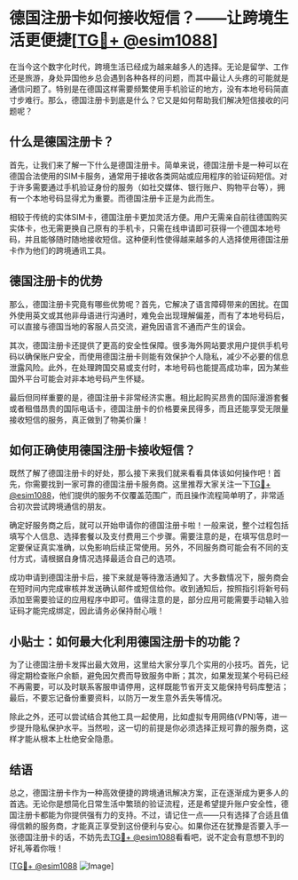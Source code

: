 # 德国注册卡如何接收短信？——让跨境生活更便捷[[TG💪+ @esim1088](https://t.me/s/esim1088)]

在当今这个数字化时代，跨境生活已经成为越来越多人的选择。无论是留学、工作还是旅游，身处异国他乡总会遇到各种各样的问题，而其中最让人头疼的可能就是通信问题了。特别是在德国这样需要频繁使用手机验证的地方，没有本地号码简直寸步难行。那么，德国注册卡到底是什么？它又是如何帮助我们解决短信接收的问题呢？

## 什么是德国注册卡？

首先，让我们来了解一下什么是德国注册卡。简单来说，德国注册卡是一种可以在德国合法使用的SIM卡服务，通常用于接收各类网站或应用程序的验证码短信。对于许多需要通过手机验证身份的服务（如社交媒体、银行账户、购物平台等），拥有一个本地号码显得尤为重要。而德国注册卡正是为此而生。

相较于传统的实体SIM卡，德国注册卡更加灵活方便。用户无需亲自前往德国购买实体卡，也无需更换自己原有的手机卡，只需在线申请即可获得一个德国本地号码，并且能够随时随地接收短信。这种便利性使得越来越多的人选择使用德国注册卡作为他们的跨境通讯工具。

## 德国注册卡的优势

那么，德国注册卡究竟有哪些优势呢？首先，它解决了语言障碍带来的困扰。在国外使用英文或其他非母语进行沟通时，难免会出现理解偏差，而有了本地号码后，可以直接与德国当地的客服人员交流，避免因语言不通而产生的误会。

其次，德国注册卡还提供了更高的安全性保障。很多海外网站要求用户提供手机号码以确保账户安全，而使用德国注册卡则能有效保护个人隐私，减少不必要的信息泄露风险。此外，在处理跨国交易或支付时，本地号码也能提高成功率，因为某些国外平台可能会对非本地号码产生怀疑。

最后但同样重要的是，德国注册卡非常经济实惠。相比起购买昂贵的国际漫游套餐或者租借昂贵的国际电话卡，德国注册卡的价格要亲民得多，而且还能享受无限量接收短信的服务，真正做到了物美价廉！

## 如何正确使用德国注册卡接收短信？

既然了解了德国注册卡的好处，那么接下来我们就来看看具体该如何操作吧！首先，你需要找到一家可靠的德国注册卡服务商。这里推荐大家关注一下[TG💪+ @esim1088](https://t.me/s/esim1088)，他们提供的服务不仅覆盖范围广，而且操作流程简单明了，非常适合初次尝试跨境通信的朋友。

确定好服务商之后，就可以开始申请你的德国注册卡啦！一般来说，整个过程包括填写个人信息、选择套餐以及支付费用三个步骤。需要注意的是，在填写信息时一定要保证真实准确，以免影响后续正常使用。另外，不同服务商可能会有不同的支付方式，请根据自身情况选择最适合自己的选项。

成功申请到德国注册卡后，接下来就是等待激活通知了。大多数情况下，服务商会在短时间内完成审核并发送确认邮件或短信给你。收到通知后，按照指引将新号码添加至需要验证的应用程序中即可。值得注意的是，部分应用可能需要手动输入验证码才能完成绑定，因此请务必保持耐心哦！

## 小贴士：如何最大化利用德国注册卡的功能？

为了让德国注册卡发挥出最大效用，这里给大家分享几个实用的小技巧。首先，记得定期检查账户余额，避免因欠费而导致服务中断；其次，如果发现某个号码已经不再需要，可以及时联系客服申请停用，这样既能节省开支又能保持号码库整洁；最后，不要忘记备份重要资料，以防万一发生意外丢失等情况。

除此之外，还可以尝试结合其他工具一起使用，比如虚拟专用网络(VPN)等，进一步提升隐私保护水平。当然啦，这一切的前提是你必须选择正规可靠的服务商，这样才能从根本上杜绝安全隐患。

## 结语

总之，德国注册卡作为一种高效便捷的跨境通讯解决方案，正在逐渐成为更多人的首选。无论你是想简化日常生活中繁琐的验证流程，还是希望提升账户安全性，德国注册卡都能为你提供强有力的支持。不过，请记住一点——只有选择了合适且值得信赖的服务商，才能真正享受到这份便利与安心。如果你还在犹豫是否要入手一张德国注册卡的话，不妨先去[TG💪+ @esim1088](https://t.me/s/esim1088)看看吧，说不定会有意想不到的好礼等着你哦！

[[TG💪+ @esim1088](https://t.me/s/esim1088) ![Image](https://i.postimg.cc/4NQfJmqS/Snipaste-2025-05-13-00-14-12.png)]